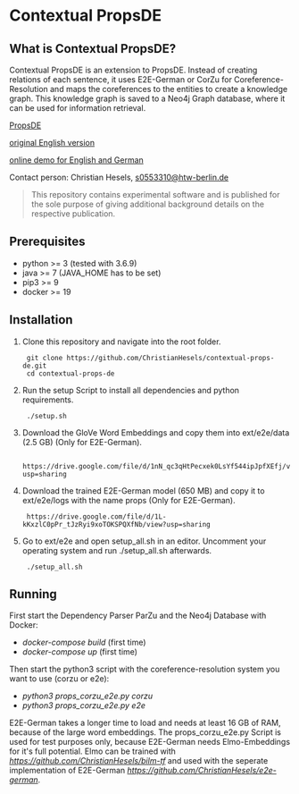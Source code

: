 
# Contextual PropsDE

What is Contextual PropsDE?
------------
Contextual PropsDE is an extension to PropsDE. 
Instead of creating relations of each sentence, it uses E2E-German or CorZu for Coreference-Resolution and maps the coreferences to the entities to create a knowledge graph. This knowledge graph is saved to a Neo4j Graph database, where it can be used for information retrieval.

[PropsDE](https://github.com/UKPLab/props-de)

[original English version](https://github.com/gabrielStanovsky/props) 

[online demo for English and German](http:/www.cs.biu.ac.il/~stanovg/props.html)  

Contact person: Christian Hesels, s0553310@htw-berlin.de


> This repository contains experimental software and is published for the sole purpose of giving additional background details on the respective publication. 


Prerequisites
-------------

* python >= 3 (tested with 3.6.9)
* java >= 7 (JAVA_HOME has to be set)
* pip3 >= 9
* docker >= 19

Installation
------------

1. Clone this repository and navigate into the root folder.

        git clone https://github.com/ChristianHesels/contextual-props-de.git
		cd contextual-props-de

2. Run the setup Script to install all dependencies and python requirements.

		./setup.sh
		
3. Download the GloVe Word Embeddings and copy them into ext/e2e/data (2.5 GB) (Only for E2E-German).

		https://drive.google.com/file/d/1nN_qc3qHtPecxek0LsYf544ipJpfXEfj/view?usp=sharing
	
		
4. Download the trained E2E-German model (650 MB) and copy it to ext/e2e/logs with the name props (Only for E2E-German).

		https://drive.google.com/file/d/1L-kKxzlC0pPr_tJzRyi9xoTOKSPQXfNb/view?usp=sharing
		
5. Go to ext/e2e and open setup_all.sh in an editor. Uncomment your operating system and run ./setup_all.sh afterwards.

        ./setup_all.sh


Running
-------------

First start the Dependency Parser ParZu and the Neo4j Database with Docker:

- *docker-compose build* (first time)
- *docker-compose up* (first time)

Then start the python3 script with the coreference-resolution system you want to use (corzu or e2e):

- *python3 props_corzu_e2e.py corzu*
- *python3 props_corzu_e2e.py e2e*

E2E-German takes a longer time to load and needs at least 16 GB of RAM, because of the large word embeddings. The props_corzu_e2e.py Script is used for test purposes only, because E2E-German needs Elmo-Embeddings for it's full potential. Elmo can be trained with *https://github.com/ChristianHesels/bilm-tf* and used with the seperate implementation of E2E-German *https://github.com/ChristianHesels/e2e-german*.

